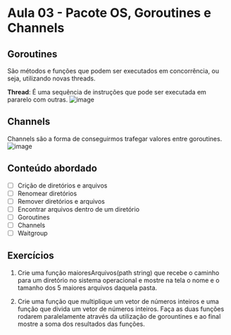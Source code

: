 # Aula 03 - Pacote OS, Goroutines e Channels

## Goroutines
São métodos e funções que podem ser executados em concorrência, ou seja, utilizando novas threads.

**Thread**: É uma sequência de instruções que pode ser executada em pararelo com outras.
![image](https://user-images.githubusercontent.com/69127474/206001874-96116149-2b77-42fe-be83-1eb2099e087b.png)

## Channels
Channels são a forma de conseguirmos trafegar valores entre goroutines.
![image](https://user-images.githubusercontent.com/69127474/206019421-46438b67-2f4d-4833-ad68-bf45209174d1.png)

## Conteúdo abordado
- [ ] Crição de diretórios e arquivos
- [ ] Renomear diretórios
- [ ] Remover diretórios e arquivos
- [ ] Encontrar arquivos dentro de um diretório
- [ ] Goroutines
- [ ] Channels
- [ ] Waitgroup

## Exercícios

1) Crie uma função maioresArquivos(path string) que recebe o caminho para um diretório no sistema operacional e mostre na tela o nome e o tamanho dos 5 maiores arquivos daquela pasta.

2) Crie uma função que multiplique um vetor de números inteiros e uma função que divida um vetor de números inteiros. Faça as duas funções rodarem paralelamente através da utilização de gorountines e ao final mostre a soma dos resultados das funções.
